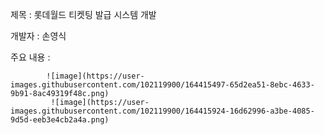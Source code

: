 제목 : 롯데월드 티켓팅 발급 시스템 개발

개발자 : 손영식

주요 내용 : 

<!-- 
          1. 22.4.20 기준 각 InputData, CalculateData, OutputData 클래스와 StaticData 및 Main 클래스로 구분
          2. 클래스 별 변수를 지정하고, 해당 변수를 반영한 메소드를 실행합니다.
          3. Main 클래스 main 메소드에서 실행 시 결과값이 나옵니다.
          
          ** 앞으로 할 내용 **
          1. ArrayList<> = new ArrayList<>(); 생성 후 계속 데이터를 누적시키기
          2. public 자료형 / public static 자료형 중 static를 사용하지 않고 변수 선언하기
          3. private 자료형 선언 후 getter와 setter를 만들기 -->
            ![image](https://user-images.githubusercontent.com/102119900/164415497-65d2ea51-8ebc-4633-9b91-8ac49319f48c.png)
             ![image](https://user-images.githubusercontent.com/102119900/164415924-16d62996-a3be-4085-9d5d-eeb3e4cb2a4a.png)



